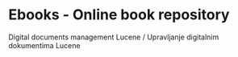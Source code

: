 # Ebooks - Online book repository

Digital documents management Lucene / Upravljanje digitalnim dokumentima Lucene 
